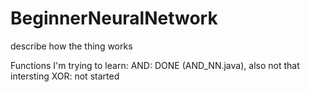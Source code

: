 # BeginnerNeuralNetwork


describe how the thing works


Functions I'm trying to learn:
	AND: DONE (AND_NN.java), also not that intersting
	XOR: not started
